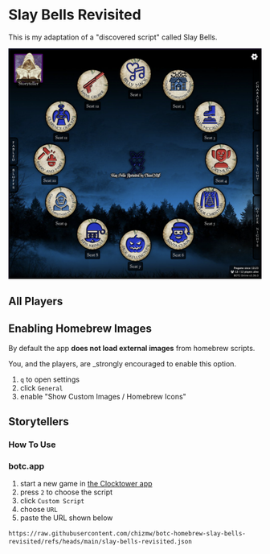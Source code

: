 # Slay Bells Revisited

This is my adaptation of a "discovered script" called Slay Bells.

![Local play in the official app](images/screengrabs/app-example.png)

## All Players

## Enabling Homebrew Images

By default the app **does not load external images** from homebrew scripts.

You, and the players, are \_strongly encouraged to enable this option.

1. `q` to open settings
1. click `General`
1. enable "Show Custom Images / Homebrew Icons"

## Storytellers

### How To Use

### botc.app

1. start a new game in [the Clocktower app](https://botc.app)
1. press `2` to choose the script
1. click `Custom Script`
1. choose `URL`
1. paste the URL shown below

```text
https://raw.githubusercontent.com/chizmw/botc-homebrew-slay-bells-revisited/refs/heads/main/slay-bells-revisited.json
```

